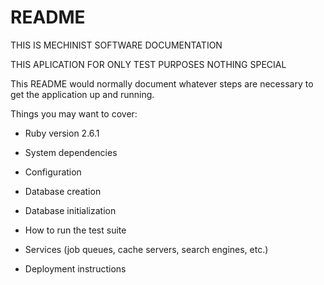 # README
THIS IS MECHINIST SOFTWARE DOCUMENTATION

THIS APLICATION FOR ONLY TEST PURPOSES NOTHING SPECIAL

This README would normally document whatever steps are necessary to get the
application up and running.

Things you may want to cover:

* Ruby version 2.6.1

* System dependencies

* Configuration

* Database creation

* Database initialization

* How to run the test suite

* Services (job queues, cache servers, search engines, etc.)

* Deployment instructions

